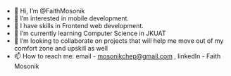 - 👋 Hi, I’m @FaithMosonik
- 👀 I’m interested in mobile development.
- 👀 I have skills in Frontend web development.
- 🌱 I’m currently learning Computer Science in JKUAT
- 💞️ I’m looking to collaborate on projects that will help me move out of my comfort zone and upskill as well
- 📫 How to reach me: email - mosonikchep@gmail.com , linkedIn - Faith Mosonik

<!---
FaithMosonik/FaithMosonik is a ✨ special ✨ repository because its `README.md` (this file) appears on your GitHub profile.
You can click the Preview link to take a look at your changes.
--->
